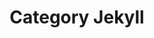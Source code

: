 ---
layout: category
title: "Category Jekyll"
category: jekyll
permalink: '/otherscategory/jekyll'
---